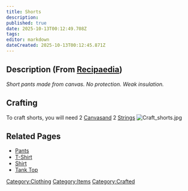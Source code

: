 ```yaml
---
title: Shorts
description: 
published: true
date: 2025-10-13T00:12:49.708Z
tags: 
editor: markdown
dateCreated: 2025-10-13T00:12:45.871Z
---
```


## Description (From [Recipaedia](.. "wikilink"))

*Short pants made from canvas. No protection. Weak insulation.*

## Crafting

To craft shorts, you will need 2 [Canvasand](Canvas "wikilink") 2
[Strings](Strings "wikilink") ![Craft_shorts.jpg](Craft_shorts.jpg
"Craft_shorts.jpg")

## Related Pages

  - [Pants](Pants "wikilink")
  - [T-Shirt](T-Shirt "wikilink")
  - [Shirt](Shirt.md "wikilink")
  - [Tank Top](Tank_Top "wikilink")

[Category:Clothing](Category:Clothing "wikilink")
[Category:Items](Category:Items "wikilink")
[Category:Crafted](Category:Crafted "wikilink")